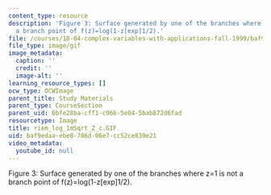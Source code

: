 ```yaml
---
content_type: resource
description: 'Figure 3: Surface generated by one of the branches where z=1 is not
  a branch point of f(z)=log(1-z[exp]1/2).'
file: /courses/18-04-complex-variables-with-applications-fall-1999/baf9edaaebe8786d06e7cc52ce839e21_riem_log_1mSqrt_Z_c.GIF
file_type: image/gif
image_metadata:
  caption: ''
  credit: ''
  image-alt: ''
learning_resource_types: []
ocw_type: OCWImage
parent_title: Study Materials
parent_type: CourseSection
parent_uid: 6bfe28ba-cff1-c966-5e04-5bab872d6fad
resourcetype: Image
title: riem_log_1mSqrt_Z_c.GIF
uid: baf9edaa-ebe8-786d-06e7-cc52ce839e21
video_metadata:
  youtube_id: null
---
```

Figure 3: Surface generated by one of the branches where z=1 is not a branch point of f(z)=log(1-z[exp]1/2).

